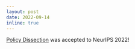 ```yaml
---
layout: post
date: 2022-09-14
inline: true
---
```


[Policy Dissection](https://metadriverse.github.io/policydissect/) was accepted to NeurIPS 2022!
